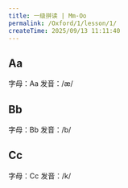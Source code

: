 ```yaml
---
title: 一级拼读 | Mm-Oo
permalink: /Oxford/1/lesson/1/
createTime: 2025/09/13 11:11:40
---
```


## Aa

<CardGrid>
<Card>字母：Aa</Card>
<Card>发音：/æ/</Card>
</CardGrid>

<WordCardGrid 
  :words="[
    { word: 'ant', image: '/images/Oxford/ant.png' },
    { word: 'apple', image: '/images/Oxford/apple.png' },
    { word: 'alligator', image: '/images/Oxford/alligator.png' },
    { word: 'ax', image: '/images/Oxford/ax.png' }
  ]" 
  :cols="4" 
/>

<ArtPlayer
  src="http://120.25.178.64:3150/Oxford/lv1/video/A.mp4"
  fullscreen
/>

## Bb

<CardGrid>
<Card>字母：Bb</Card>
<Card>发音：/b/</Card>
</CardGrid>

<WordCardGrid 
  :words="[
    { word: 'bed', image: '/images/Oxford/bed.png' },
    { word: 'bear', image: '/images/Oxford/bear.png' },
    { word: 'banana', image: '/images/Oxford/banana.png' },
    { word: 'bird', image: '/images/Oxford/bird.png' }
  ]" 
  :cols="4" 
/>

<ArtPlayer
  src="http://120.25.178.64:3150/Oxford/lv1/video/B.mp4"
  fullscreen
/>

## Cc

<CardGrid>
<Card>字母：Cc</Card>
<Card>发音：/k/</Card>
</CardGrid>

<WordCardGrid 
  :words="[
    { word: 'cat', image: '/images/Oxford/cat.png' },
    { word: 'cup', image: '/images/Oxford/cup.png' },
    { word: 'computer', image: '/images/Oxford/computer.png' },
    { word: 'car', image: '/images/Oxford/car.png' }
  ]" 
  :cols="4" 
/>

<ArtPlayer
  src="http://120.25.178.64:3150/Oxford/lv1/video/C.mp4"
  fullscreen
/>